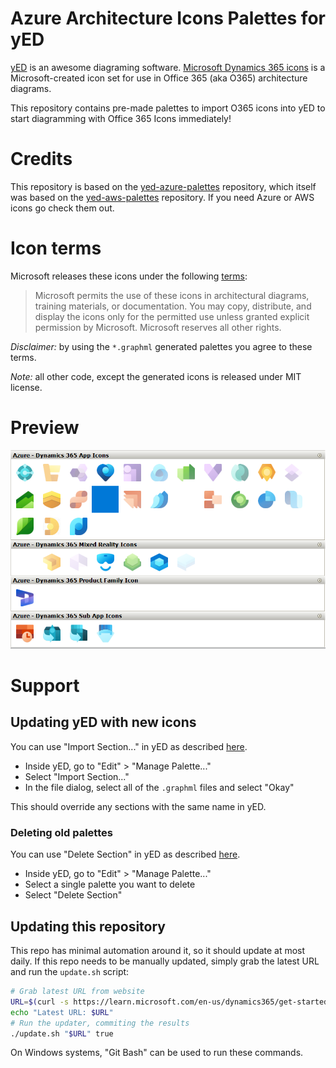 # Azure Architecture Icons Palettes for yED

[yED](http://www.yworks.com/en/products/yfiles/yed/) is an awesome diagraming software. [Microsoft Dynamics 365 icons](https://learn.microsoft.com/en-us/dynamics365/get-started/icons) is a Microsoft-created icon set for use in Office 365 (aka O365) architecture diagrams.

This repository contains pre-made palettes to import O365 icons into yED to start diagramming with Office 365 Icons immediately!

# Credits

This repository is based on the [yed-azure-palettes](https://github.com/danmana/yed-azure-palettes) repository, which itself was based on the [yed-aws-palettes](https://github.com/JustDerb/yed-aws-palettes) repository. If you need Azure or AWS icons go check them out.

# Icon terms

Microsoft releases these icons under the following [terms](https://learn.microsoft.com/en-us/dynamics365/get-started/icons#terms):

> Microsoft permits the use of these icons in architectural diagrams, training materials, or documentation. You may copy, distribute, and display the icons only for the permitted use unless granted explicit permission by Microsoft. Microsoft reserves all other rights.

*Disclaimer:* by using the `*.graphml` generated palettes you agree to these terms.

*Note:* all other code, except the generated icons is released under MIT license.

# Preview

![Screenshot](screenshot.png)

# Support

## Updating yED with new icons

You can use "Import Section..." in yED as described [here](http://yed.yworks.com/support/manual/palette_manager.html).

- Inside yED, go to "Edit" > "Manage Palette..."
- Select "Import Section..."
- In the file dialog, select all of the `.graphml` files and select "Okay"

This should override any sections with the same name in yED.

### Deleting old palettes

You can use "Delete Section" in yED as described [here](http://yed.yworks.com/support/manual/palette_manager.html).

- Inside yED, go to "Edit" > "Manage Palette..."
- Select a single palette you want to delete
- Select "Delete Section"

## Updating this repository

This repo has minimal automation around it, so it should update at most daily. If this repo needs to be manually updated, simply grab the latest URL and run the `update.sh` script:

```bash
# Grab latest URL from website
URL=$(curl -s https://learn.microsoft.com/en-us/dynamics365/get-started/icons | grep 'Download SVG icons' | grep -oEi '//.*\.zip' | while read line; do echo "https:$line";  done)
echo "Latest URL: $URL"
# Run the updater, commiting the results
./update.sh "$URL" true
```

On Windows systems, "Git Bash" can be used to run these commands.